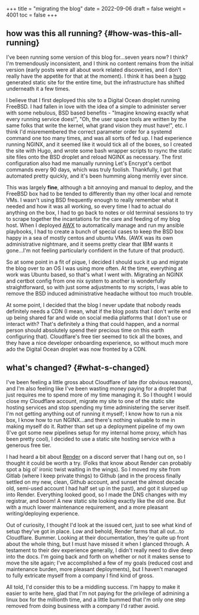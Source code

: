 +++
title = "migrating the blog"
date = 2022-09-06
draft = false
weight = 4001
toc = false
+++

## how was this all running? {#how-was-this-all-running}

I've been running some version of this blog for...seven years now?  I think?  I'm tremendously inconsistent, and I think no content remains from the initial version (early posts were all about work related discoveries, and I don't really have the appetite for that at the moment).  I think it has been a [hugo](https://gohugo.io) generated static site for the entire time, but the infrastructure has shifted underneath it a few times.

I believe that I first deployed this site to a Digital Ocean droplet running FreeBSD.  I had fallen in love with the idea of a simple to administer server with some nebulous, BSD based benefits -  "Imagine knowing exactly what every running service does!", "Oh, the user space tools are written by the same folks that write the kernel, what grand vision they must have!", etc.  I think I'd misremembered the correct parameter order for a systemd command one too many times, and was all sorts of fed up. I had experience running NGINX, and it seemed like it would tick all of the boxes, so I created the site with Hugo, and wrote some bash wrapper scripts to rsync the static site files onto the BSD droplet and reload NGINX as necessary.  The first configuration also had me manually running Let's Encrypt's certbot commands every 90 days, which was truly foolish.  Thankfully, I got that automated pretty quickly, and it's been humming along merrily ever since.

This was largely **fine**, although a bit annoying and manual to deploy, and the FreeBSD box had to be tended to differently than my other local and remote VMs.  I wasn't using BSD frequently enough to really remember what it needed and how it was all working, so every time I had to actual do anything on the box, I had to go back to notes or old terminal sessions to try to scrape together the incantations for the care and feeding of my blog host.  When I deployed [AWX](https://www.ansible.com/products/awx-project/faq) to automatically manage and run my ansible playbooks, I had to create a bunch of special cases to keep the BSD box happy in a sea of mostly centos and ubuntu VMs.  (AWX was its own administrative nightmare, and it seems pretty clear that IBM wants it gone...I'm not feeling particularly confident in the future of that product).

So at some point in a fit of pique, I decided I should suck it up and migrate the blog over to an OS I was using more often.  At the time, everything at work was Ubuntu based, so that's what I went with.  Migrating an NGINX and certbot config from one nix system to another is wonderfully straightforward, so with just some adjustments to my scripts, I was able to remove the BSD induced administrative headache without too much trouble.

At some point, I decided that the blog I never update that nobody reads definitely needs a CDN (I mean, what if the blog posts that I don't write end up being shared far and wide on social media platforms that I don't use or interact with?  That's definitely a thing that could happen, and a normal person should absolutely spend their precious time on this earth configuring that).  Cloudflare's free tier seemed to tick all the boxes, and they have a nice developer onboarding experience, so without much more ado the Digital Ocean droplet was now fronted by a CDN.


## what's changed? {#what-s-changed}

I've been feeling a little gross about Cloudflare of late (for obvious reasons), and I'm also feeling like I've been wasting money paying for a droplet that just requires me to spend more of my time managing it.  So I thought I would close my Cloudflare account, migrate my site to one of the static site hosting services and stop spending my time administering the server itself.  I'm not getting anything out of running it myself; I know how to run a nix box, I know how to run NGINX...and there's nothing valuable to me in making myself do it.  Rather than set up a deployment pipeline of my own (I've got some new pipelines setup for my internal home proxy, which has been pretty cool), I decided to use a static site hosting service with a generous free tier.

I had heard a bit about [Render](<http://www.render.com >) on a discord server that I hang out on, so I thought it could be worth a try.  (Folks that know about Render can probably spot a big ol' ironic twist waiting in the wings).  So I moved my site from Gitlab (where I keep private things) to Github (and in the process finally settled on my new, clean, Github account, and sunset the almost decade old, semi-used account I had half set up in the past), and got it slurped up into Render.  Everything looked good, so I made the DNS changes with my registrar, and boom! A new static site looking exactly like the old one.  But with a much lower maintenance requirement, and a more pleasant writing/deploying experience.

Out of curiosity, I thought I'd look at the issued cert, just to see what kind of setup they've got in place.  Low and behold, Render farms that all out...to Cloudflare.  Bummer. Looking at their documentation, they're quite up front about the whole thing, but I must have missed it when I glanced through.  A testament to their dev experience generally, I didn't really need to dive deep into the docs.  I'm going back and forth on whether or not it makes sense to move the site again;  I've accomplished a few of my goals (reduced cost and maintenance burden, more pleasant deployments), but I haven't managed to fully extricate myself from a company I find kind of gross.

All told, I'd consider this to be a middling success.  I'm happy to make it easier to write here, glad that I'm not paying for the privilege of admining a linux box for the millionth time, and a little bummed that I'm only one step removed from doing business with a company I'd rather avoid.
